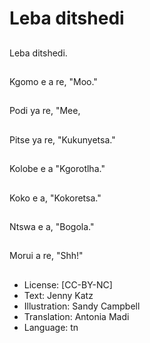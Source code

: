 # Leba ditshedi

##
Leba ditshedi.

##
Kgomo e a re, "Moo."

##
Podi ya re, "Mee,

##
Pitse ya re, "Kukunyetsa."

##
Kolobe e a "Kgorotlha."

##
Koko e a, "Kokoretsa."

##
Ntswa e a, "Bogola."

##
Morui a re, "Shh!"

##
* License: [CC-BY-NC]
* Text: Jenny Katz
* Illustration: Sandy Campbell
* Translation: Antonia Madi
* Language: tn
